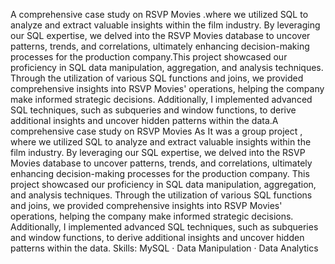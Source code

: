 A comprehensive case study on RSVP Movies .where we utilized SQL to analyze and extract valuable insights within the film industry. By leveraging our SQL expertise, we delved into the RSVP Movies database to uncover patterns, trends, and correlations, ultimately enhancing decision-making processes for the production company.This project showcased our proficiency in SQL data manipulation, aggregation, and analysis techniques. Through the utilization of various SQL functions and joins, we provided comprehensive insights into RSVP Movies' operations, helping the company make informed strategic decisions. Additionally, I implemented advanced SQL techniques, such as subqueries and window functions, to derive additional insights and uncover hidden patterns within the data.A comprehensive case study on RSVP Movies As It was a group project , where we utilized SQL to analyze and extract valuable insights within the film industry. By leveraging our SQL expertise, we delved into the RSVP Movies database to uncover patterns, trends, and correlations, ultimately enhancing decision-making processes for the production company. This project showcased our proficiency in SQL data manipulation, aggregation, and analysis techniques. Through the utilization of various SQL functions and joins, we provided comprehensive insights into RSVP Movies' operations, helping the company make informed strategic decisions. Additionally, I implemented advanced SQL techniques, such as subqueries and window functions, to derive additional insights and uncover hidden patterns within the data.
Skills: MySQL · Data Manipulation · Data Analytics
